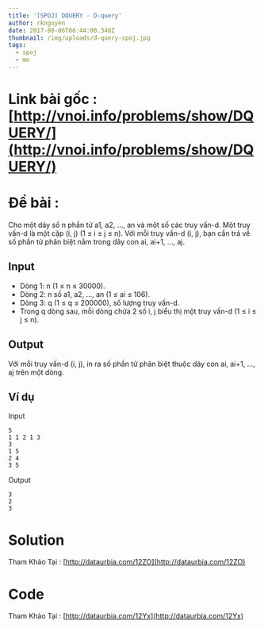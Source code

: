 ```yaml
---
title: '[SPOJ] DQUERY - D-query'
author: rknguyen
date: 2017-08-06T06:44:00.348Z
thumbnail: /img/uploads/d-query-spoj.jpg
tags:
  - spoj
  - mo
---
```

# Link bài gốc : [http://vnoi.info/problems/show/DQUERY/](http://vnoi.info/problems/show/DQUERY/)
# Đề bài :
Cho một dãy số n phần tử a1, a2, ..., an và một số các truy vấn-d. Một truy vấn-d là một cặp \(i, j\) \(1 ≤ i ≤ j ≤ n\). Với mỗi truy vấn-d \(i, j\), bạn cần trả về số phần tử phân biệt nằm trong dãy con ai, ai+1, ..., aj.

## Input
* Dòng 1: n \(1 ≤ n ≤ 30000\).
* Dòng 2: n số a1, a2, ..., an \(1 ≤ ai ≤ 106\).
* Dòng 3: q \(1 ≤ q ≤ 200000\), số lượng truy vấn-d.
* Trong q dòng sau, mỗi dòng chứa 2 số i, j biểu thị một truy vấn-d \(1 ≤ i ≤ j ≤ n\).

## Output
Với mỗi truy vấn-d \(i, j\), in ra số phần tử phân biệt thuộc dãy con ai, ai+1, ..., aj trên một dòng.

## Ví dụ
Input
```
5
1 1 2 1 3
3
1 5
2 4
3 5
```
Output
```
3
2
3 
```

# Solution
Tham Khảo Tại : [http://dataurbia.com/12ZO](http://dataurbia.com/12ZO)
# Code 
Tham Khảo Tại : [http://dataurbia.com/12Yx](http://dataurbia.com/12Yx)

